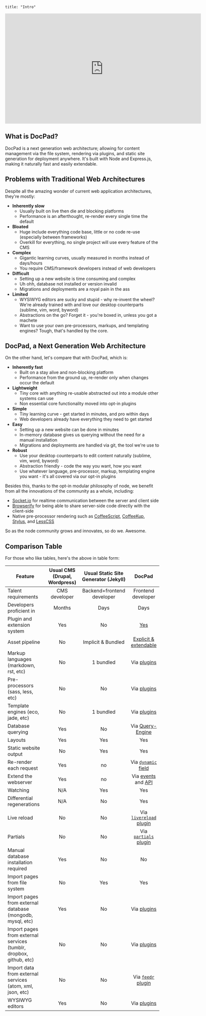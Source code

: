 ```
title: "Intro"
```

<iframe width="640" height="360" src="http://www.youtube.com/embed/hvQCXDWh7Wg?list=PLYVl5EnzwqsQs0tBLO6ug6WbqAbrpVbNf" frameborder="0" allowfullscreen></iframe>

## What is DocPad?
DocPad is a next generation web architecture; allowing for content management via the file system, rendering via plugins, and static site generation for deployment anywhere. It's built with Node and Express.js, making it naturally fast and easily extendable.

## Problems with Traditional Web Architectures
Despite all the amazing wonder of current web application architectures, they're mostly:

- **Inherently slow**
	- Usually built on live then die and blocking platforms
	- Performance is an afterthought, re-render every single time the default
- **Bloated**
	- Huge include everything code base, little or no code re-use (especially between frameworks)
	- Overkill for everything, no single project will use every feature of the CMS
- **Complex**
	- Gigantic learning curves, usually measured in months instead of days/hours
	- You require CMS/framework developers instead of web developers
- **Difficult**
	- Setting up a new website is time consuming and complex
	- Uh ohh, database not installed or version invalid
	- Migrations and deployments are a royal pain in the ass
- **Limited**
	- WYSIWYG editors are sucky and stupid - why re-invent the wheel? We're already trained with and love our desktop counterparts (sublime, vim, word, byword)
	- Abstractions on the go? Forget it - you're boxed in, unless you got a machete
	- Want to use your own pre-processors, markups, and templating engines? Tough, that's handled by the core.


## DocPad, a Next Generation Web Architecture
On the other hand, let's compare that with DocPad, which is:

- **Inherently fast**
	- Built on a stay alive and non-blocking platform
	- Performance from the ground up, re-render only when changes occur the default
- **Lightweight**
	- Tiny core with anything re-usable abstracted out into a module other systems can use
	- Non essential core functionality moved into opt-in plugins
- **Simple**
	- Tiny learning curve - get started in minutes, and pro within days
	- Web developers already have everything they need to get started
- **Easy**
	- Setting up a new website can be done in minutes
	- In-memory database gives us querying without the need for a manual installation
	- Migrations and deployments are handled via git, the tool we're use to
- **Robust**
	- Use your desktop counterparts to edit content naturally (sublime, vim, word, byword)
	- Abstraction friendly - code the way you want, how you want
	- Use whatever language, pre-processor, markup, templating engine you want - it's all covered via our opt-in plugins

Besides this, thanks to the opt-in modular philosophy of node, we benefit from all the innovations of the community as a whole, including:
- [Socket.io](http://socket.io/) for realtime communication between the server and client side
- [Browserify](https://github.com/substack/node-browserify) for being able to share server-side code directly with the client-side
- Native pre-processor rendering such as [CoffeeScript](http://coffeescript.org/), [CoffeeKup](http://coffeekup.org/), [Stylus](http://learnboost.github.com/stylus/), and [LessCSS](http://lesscss.org/)

So as the node community grows and innovates, so do we. Awesome.


## Comparison Table

For those who like tables, here's the above in table form:

| Feature | Usual CMS (Drupal, Wordpress) | Usual Static Site Generator (Jekyll) | DocPad  |
|  ----- |  :-----: |  :-----: |  :-----: |
| Talent requirements  |  CMS developer  |  Backend+frontend developer  |  Frontend developer  |
| Developers proficient in  |  Months  |  Days  |  Days  |
| Plugin and extension system  |  Yes  |  No  |  [Yes](/docpad/extend) |
| Asset pipeline |  No  |  Implicit & Bundled  |  [Explicit & extendable](/docpad/overview#the-documents-directory)  |
| Markup languages (markdown, rst, etc) |  No  |  1 bundled  |  Via [plugins](/docpad/plugins#renderers)  |
| Pre-processors (sass, less, etc)  |  No  |  No  |  Via [plugins](/docpad/plugins#renderers)  |
| Template engines (eco, jade, etc)  |  No  |  1 bundled  |  Via [plugins](/docpad/plugins#renderers)  |
| Database querying  |  Yes  |  No  |  Via [Query-Engine](https://github.com/bevry/query-engine/wiki/Using) |
| Layouts |  Yes  |  Yes  |  Yes  |
| Static website output |  No  |  Yes  |  Yes  |
| Re-render each request |  Yes  |  no  |  Via [`dynamic` field](/docpad/meta-data#dynamic)  |
| Extend the webserver  |  Yes  |  no  |  Via [events](/docpad/events#serverextend) and [API](/docpad/api)  |
| Watching  |  N/A  |  Yes  |  Yes  |
| Differential regenerations  |  N/A  |  No  |  Yes  |
| Live reload  |  No  |  No  |  Via [`livereload` plugin](/plugin/livereload/)  |
| Partials  |  No  |  No  |  Via [`partials` plugin](/plugin/partials/)  |
| Manual database installation required  |  Yes  |  No  |  No  |
| Import pages from file system  |  No  |  Yes  |  Yes   |
| Import pages from external database (mongodb, mysql, etc)  |  Yes  |  No  |  Via [plugins](/docpad/plugins#admin-interfaces)  |
| Import pages from external services (tumblr, dropbox, github, etc)  |  No  |  No  |  Via [plugins](/docpad/plugins#admin-interfaces)  |
| Import data from external services (atom, xml, json, etc)  |  No  |  No  |  Via [`feedr` plugin](/plugin/feedr/)  |
| WYSIWYG editors  |  Yes  |  No  |  Via [plugins](/docpad/plugins#admin-interfaces)  |



